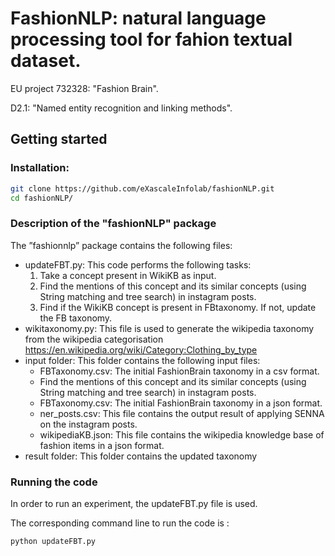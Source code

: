 # FashionNLP: natural language processing tool for fahion textual dataset.

EU project 732328: "Fashion Brain".

D2.1: "Named entity recognition and linking methods".

## Getting started

### Installation:
``` bash 
git clone https://github.com/eXascaleInfolab/fashionNLP.git
cd fashionNLP/
```

### Description of the "fashionNLP" package
The ”fashionnlp” package contains the following files:
- updateFBT.py: This code performs the following tasks:
	1) Take a concept present in WikiKB as input. 
	2) Find the mentions of this concept and its similar concepts (using String matching and tree search) in instagram posts.
	3) Find if the WikiKB concept is present in FBtaxonomy. If not, update the FB taxonomy.
- wikitaxonomy.py: This file is used to generate the wikipedia taxonomy from the wikipedia categorisation https://en.wikipedia.org/wiki/Category:Clothing_by_type
- input folder: This folder contains the following input files:
	- FBTaxonomy.csv: The initial FashionBrain taxonomy in a csv format.
	- Find the mentions of this concept and its similar concepts (using String matching and tree search) in instagram posts.
	- FBTaxonomy.csv: The initial FashionBrain taxonomy in a json format.
	- ner_posts.csv: This file contains the output result of applying SENNA on the instagram posts.
	- wikipediaKB.json: This file contains the wikipedia knowledge base of fashion items in a json format.
- result folder: This folder contains the updated taxonomy

 

### Running the code 
In order to run an experiment, the updateFBT.py file is used. 

The corresponding command line to run the code is :
``` bash 
python updateFBT.py
```
